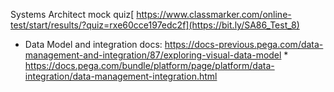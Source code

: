 Systems Architect mock quiz[ https://www.classmarker.com/online-test/start/results/?quiz=rxe60cce197edc2f](https://bit.ly/SA86_Test_8)

* Data Model and integration docs:  https://docs-previous.pega.com/data-management-and-integration/87/exploring-visual-data-model
                                  * https://docs.pega.com/bundle/platform/page/platform/data-integration/data-management-integration.html


